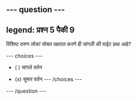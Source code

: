 --- question ---
---
legend: प्रश्न 5 पैकी 9
---

विशिष्ट तरुण लोकां सोबत पक्षपात करणे ही चांगली की वाईट प्रथा आहे?

--- choices ---
- ( ) चांगले वर्तन

- (x) सुमार वर्तन
--- /choices ---

--- /question ---

